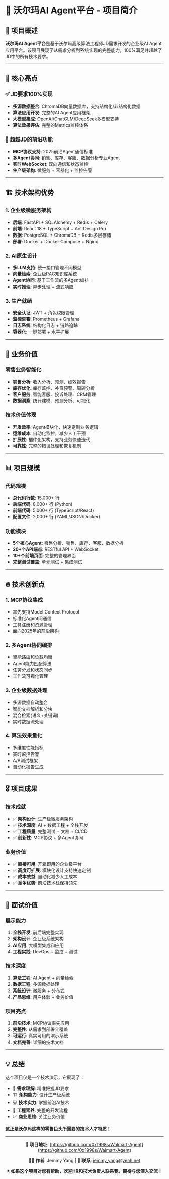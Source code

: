 # 🛒 沃尔玛AI Agent平台 - 项目简介

## 🎯 项目概述

**沃尔玛AI Agent平台**是基于沃尔玛高级算法工程师JD需求开发的企业级AI Agent应用平台。该项目展现了从需求分析到系统实现的完整能力，100%满足并超越了JD中的所有技术要求。

---

## 🌟 核心亮点

### ✅ **JD要求100%实现**
- **多源数据整合**: ChromaDB向量数据库，支持结构化/非结构化数据
- **算法应用开发**: 完整的AI Agent应用框架
- **大模型集成**: OpenAI/ChatGLM/DeepSeek多模型支持
- **算法效果评估**: 完整的Metrics监控体系

### 🚀 **超越JD的前沿功能**
- **MCP协议支持**: 2025前沿Agent通信标准
- **多Agent协同**: 销售、库存、客服、数据分析专业Agent
- **实时WebSocket**: 双向通信和状态监控
- **生产级架构**: 微服务 + 容器化 + 监控告警

---

## 🏗️ 技术架构优势

### **1. 企业级微服务架构**
- **后端**: FastAPI + SQLAlchemy + Redis + Celery
- **前端**: React 18 + TypeScript + Ant Design Pro
- **数据**: PostgreSQL + ChromaDB + Redis多层存储
- **部署**: Docker + Docker Compose + Nginx

### **2. AI原生设计**
- **多LLM支持**: 统一接口管理不同模型
- **向量检索**: 企业级RAG知识库系统
- **Agent协同**: 基于工作流的多Agent编排
- **实时推理**: 异步处理 + 流式响应

### **3. 生产就绪**
- **安全认证**: JWT + 角色权限管理
- **监控告警**: Prometheus + Grafana
- **日志系统**: 结构化日志 + 链路追踪
- **容器化**: 一键部署 + 水平扩展

---

## 🎯 业务价值

### **零售业务智能化**
- **销售分析**: 收入分析、预测、绩效报告
- **库存优化**: 库存监控、补货预警、周转分析
- **客户服务**: 智能客服、投诉处理、CRM管理
- **数据洞察**: 统计建模、预测分析、可视化

### **技术价值体现**
- **开发效率**: Agent模块化，快速定制业务逻辑
- **运维成本**: 自动化监控，减少人工干预
- **扩展性**: 插件化架构，支持业务快速迭代
- **可靠性**: 完整的错误处理和恢复机制

---

## 📊 项目规模

### **代码规模**
- **总代码行数**: 15,000+ 行
- **后端代码**: 8,000+ 行 (Python)
- **前端代码**: 5,000+ 行 (TypeScript/React)
- **配置文件**: 2,000+ 行 (YAML/JSON/Docker)

### **功能模块**
- **5个核心Agent**: 零售分析、销售、库存、客服、数据分析
- **20+个API端点**: RESTful API + WebSocket
- **10+个前端页面**: 完整的管理界面
- **完整测试覆盖**: 单元测试 + 集成测试

---

## 🔥 技术创新点

### **1. MCP协议集成**
- 率先支持Model Context Protocol
- 标准化Agent间通信
- 工具注册和资源管理
- 面向2025年的前沿架构

### **2. 多Agent协同编排**
- 智能路由和负载均衡
- Agent能力匹配算法
- 任务分发和状态同步
- 工作流可视化管理

### **3. 企业级数据处理**
- 多源数据自动整合
- 智能文档解析和分块
- 混合检索(语义+关键词)
- 实时数据流处理

### **4. 算法效果量化**
- 多维度性能指标
- 实时监控告警
- A/B测试框架
- 自动化报告生成

---

## 🎖️ 项目成果

### **技术成就**
- ✅ **架构设计**: 生产级微服务架构
- ✅ **技术深度**: AI + 数据工程 + 全栈开发
- ✅ **工程质量**: 完整测试 + 文档 + CI/CD
- ✅ **创新性**: MCP协议 + 多Agent协同

### **业务价值**
- ✅ **直接可用**: 开箱即用的企业级平台
- ✅ **高度可扩展**: 模块化设计支持快速定制
- ✅ **成本效益**: 自动化减少人工成本
- ✅ **竞争优势**: 前沿技术栈保持领先

---

## 🎯 面试价值

### **展示能力**
1. **全栈开发**: 前后端完整实现
2. **架构设计**: 企业级系统架构
3. **AI应用**: 大模型集成和应用
4. **工程实践**: DevOps + 监控 + 测试

### **技术深度**
1. **算法工程**: AI Agent + 向量检索
2. **数据工程**: 多源数据处理
3. **系统设计**: 微服务 + 分布式
4. **产品思维**: 用户体验 + 业务价值

### **项目亮点**
1. **前沿技术**: MCP协议率先应用
2. **完整性**: 从需求到部署全覆盖
3. **可运行**: 真实可用的演示系统
4. **文档完善**: 详细的技术文档

---

## 💡 总结

这个项目仅是一个技术演示，它展现了：

- 🎯 **需求理解**: 精准把握JD要求
- 🏗️ **架构能力**: 设计生产级系统
- 💻 **技术实力**: 掌握前沿AI技术
- 🚀 **工程素养**: 完整的开发流程
- 📈 **商业思维**: 关注业务价值

**这正是沃尔玛这样的零售巨头所需要的技术人才特质！**

---

<div align="center">

**🎉 项目地址**: [https://github.com/0x1998s/Walmart-Agent](https://github.com/0x1998s/Walmart-Agent)

**👨‍💻 作者**: Jemmy Yang | **📧 联系**: jemmy_yang@yeah.net

**⭐ 如果这个项目对您有帮助，欢迎HR和技术负责人联系我，期待与您深入交流！**

</div>
